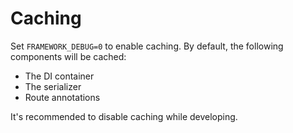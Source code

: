 Caching
=======

Set `FRAMEWORK_DEBUG=0` to enable caching. By default, the following components will be cached:
 
* The DI container
* The serializer
* Route annotations

It's recommended to disable caching while developing.
